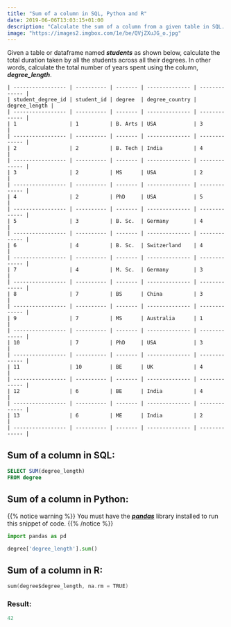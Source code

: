 ```yaml
---
title: "Sum of a column in SQL, Python and R"
date: 2019-06-06T13:03:15+01:00
description: "Calculate the sum of a column from a given table in SQL. Calculate the sum of column from a dataframe using Python or R."
image: "https://images2.imgbox.com/1e/be/QVjZXuJG_o.jpg"
---
```


Given a table or dataframe named *__students__* as shown below, calculate the total duration taken by all the students across all their degrees. In other words, calculate the total number of years spent using the column, *__degree_length__*.

```
| ----------------- | ---------- | ------- | -------------- | ------------- |
| student_degree_id | student_id | degree  | degree_country | degree_length |
| ----------------- | ---------- | ------- | -------------- | ------------- |
| 1                 | 1          | B. Arts | USA            | 3             |
| ----------------- | ---------- | ------- | -------------- | ------------- |
| 2                 | 2          | B. Tech | India          | 4             |
| ----------------- | ---------- | ------- | -------------- | ------------- |
| 3                 | 2          | MS      | USA            | 2             |
| ----------------- | ---------- | ------- | -------------- | ------------- |
| 4                 | 2          | PhD     | USA            | 5             |
| ----------------- | ---------- | ------- | -------------- | ------------- |
| 5                 | 3          | B. Sc.  | Germany        | 4             |
| ----------------- | ---------- | ------- | -------------- | ------------- |
| 6                 | 4          | B. Sc.  | Switzerland    | 4             |
| ----------------- | ---------- | ------- | -------------- | ------------- |
| 7                 | 4          | M. Sc.  | Germany        | 3             |
| ----------------- | ---------- | ------- | -------------- | ------------- |
| 8                 | 7          | BS      | China          | 3             |
| ----------------- | ---------- | ------- | -------------- | ------------- |
| 9                 | 7          | MS      | Australia      | 1             |
| ----------------- | ---------- | ------- | -------------- | ------------- |
| 10                | 7          | PhD     | USA            | 3             |
| ----------------- | ---------- | ------- | -------------- | ------------- |
| 11                | 10         | BE      | UK             | 4             |
| ----------------- | ---------- | ------- | -------------- | ------------- |
| 12                | 6          | BE      | India          | 4             |
| ----------------- | ---------- | ------- | -------------- | ------------- |
| 13                | 6          | ME      | India          | 2             |
| ----------------- | ---------- | ------- | -------------- | ------------- |
```

## Sum of a column in SQL:

```SQL
SELECT SUM(degree_length)
FROM degree
```

## Sum of a column in Python:

{{% notice warning %}}
You must have the *__[pandas](https://pandas.pydata.org/)__* library installed to run this snippet of code.
{{% /notice %}}

```Python
import pandas as pd

degree['degree_length'].sum()
```

## Sum of a column in R:

```C
sum(degree$degree_length, na.rm = TRUE)
```

### Result:

```C
42
```